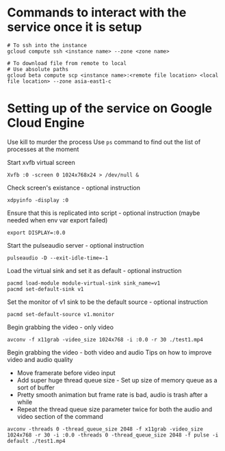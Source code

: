 # Commands to interact with the service once it is setup

```
# To ssh into the instance
gcloud compute ssh <instance name> --zone <zone name>

# To download file from remote to local
# Use absolute paths 
gcloud beta compute scp <instance name>:<remote file location> <local file location> --zone asia-east1-c
```

# Setting up of the service on Google Cloud Engine

Use kill <process number> to murder the process
Use `ps` command to find out the list of processes at the moment

Start xvfb virtual screen
```
Xvfb :0 -screen 0 1024x768x24 > /dev/null &
```

Check screen's existance - optional instruction
```
xdpyinfo -display :0
```

Ensure that this is replicated into script - optional instruction (maybe needed when env var export failed)
```
export DISPLAY=:0.0
```

Start the pulseaudio server - optional instruction
```
pulseaudio -D --exit-idle-time=-1
```

Load the virtual sink and set it as default - optional instruction
```
pacmd load-module module-virtual-sink sink_name=v1
pacmd set-default-sink v1
```

Set the monitor of v1 sink to be the default source - optional instruction
```
pacmd set-default-source v1.monitor
```

Begin grabbing the video - only video
```
avconv -f x11grab -video_size 1024x768 -i :0.0 -r 30 ./test1.mp4
```

Begin grabbing the video - both video and audio
Tips on how to improve video and audio quality

- Move framerate before video input
- Add super huge thread queue size - Set up size of memory queue as a sort of buffer
- Pretty smooth animation but frame rate is bad, audio is trash after a while
- Repeat the thread queue size parameter twice for both the audio and video section of the command
```
avconv -threads 0 -thread_queue_size 2048 -f x11grab -video_size 1024x768 -r 30 -i :0.0 -threads 0 -thread_queue_size 2048 -f pulse -i default ./test1.mp4
```



